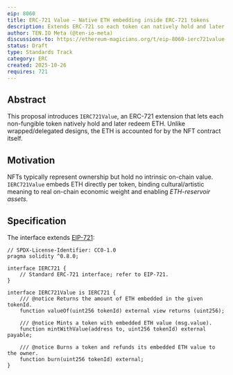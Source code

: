 ```yaml
---
eip: 8060
title: ERC-721 Value — Native ETH embedding inside ERC-721 tokens
description: Extends ERC-721 so each token can natively hold and later redeem a verifiable ETH balance within the NFT’s own contract logic.
author: TEN.IO Meta (@ten-io-meta)
discussions-to: https://ethereum-magicians.org/t/eip-8060-ierc721value-native-eth-embedding/25979
status: Draft
type: Standards Track
category: ERC
created: 2025-10-26
requires: 721
---
```


## Abstract
This proposal introduces `IERC721Value`, an ERC-721 extension that lets each non-fungible token natively hold and later redeem ETH. Unlike wrapped/delegated designs, the ETH is accounted for by the NFT contract itself.

## Motivation
NFTs typically represent ownership but hold no intrinsic on-chain value. `IERC721Value` embeds ETH directly per token, binding cultural/artistic meaning to real on-chain economic weight and enabling *ETH-reservoir assets*.

## Specification
The interface extends [EIP-721](https://eips.ethereum.org/EIPS/eip-721):

```solidity
// SPDX-License-Identifier: CC0-1.0
pragma solidity ^0.8.0;

interface IERC721 {
    // Standard ERC-721 interface; refer to EIP-721.
}

interface IERC721Value is IERC721 {
    /// @notice Returns the amount of ETH embedded in the given tokenId.
    function valueOf(uint256 tokenId) external view returns (uint256);

    /// @notice Mints a token with embedded ETH value (msg.value).
    function mintWithValue(address to, uint256 tokenId) external payable;

    /// @notice Burns a token and refunds its embedded ETH value to the owner.
    function burn(uint256 tokenId) external;
}

